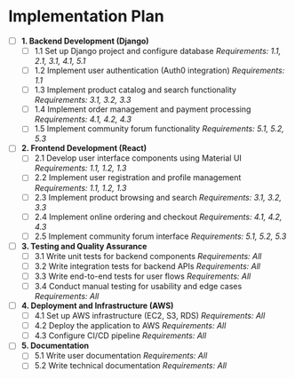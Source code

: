 # Implementation Plan

- [ ] **1. Backend Development (Django)**
    - [ ] 1.1 Set up Django project and configure database _Requirements: 1.1, 2.1, 3.1, 4.1, 5.1_
    - [ ] 1.2 Implement user authentication (Auth0 integration) _Requirements: 1.1_
    - [ ] 1.3 Implement product catalog and search functionality _Requirements: 3.1, 3.2, 3.3_
    - [ ] 1.4 Implement order management and payment processing _Requirements: 4.1, 4.2, 4.3_
    - [ ] 1.5 Implement community forum functionality _Requirements: 5.1, 5.2, 5.3_
- [ ] **2. Frontend Development (React)**
    - [ ] 2.1 Develop user interface components using Material UI _Requirements: 1.1, 1.2, 1.3_
    - [ ] 2.2 Implement user registration and profile management _Requirements: 1.1, 1.2, 1.3_
    - [ ] 2.3 Implement product browsing and search _Requirements: 3.1, 3.2, 3.3_
    - [ ] 2.4 Implement online ordering and checkout _Requirements: 4.1, 4.2, 4.3_
    - [ ] 2.5 Implement community forum interface _Requirements: 5.1, 5.2, 5.3_
- [ ] **3. Testing and Quality Assurance**
    - [ ] 3.1 Write unit tests for backend components _Requirements: All_
    - [ ] 3.2 Write integration tests for backend APIs _Requirements: All_
    - [ ] 3.3 Write end-to-end tests for user flows _Requirements: All_
    - [ ] 3.4 Conduct manual testing for usability and edge cases _Requirements: All_
- [ ] **4. Deployment and Infrastructure (AWS)**
    - [ ] 4.1 Set up AWS infrastructure (EC2, S3, RDS) _Requirements: All_
    - [ ] 4.2 Deploy the application to AWS _Requirements: All_
    - [ ] 4.3 Configure CI/CD pipeline _Requirements: All_
- [ ] **5. Documentation**
    - [ ] 5.1 Write user documentation _Requirements: All_
    - [ ] 5.2 Write technical documentation _Requirements: All_
